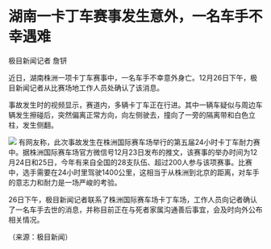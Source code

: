 # 湖南一卡丁车赛事发生意外，一名车手不幸遇难

极目新闻记者 詹钘

近日，湖南株洲一项卡丁车赛事中，一名车手不幸意外身亡。12月26日下午，极目新闻记者从比赛场地工作人员处确认了该消息。

事故发生时的视频显示，赛道内，多辆卡丁车正在行进。其中一辆车疑似与周边车辆发生擦碰后，突然偏离正常方向，向左侧驶去，撞向了一旁的隔离带和白色立柱，发生侧翻。

![](https://inews.gtimg.com/newsapp_bt/0/15577738421/1000)
有网友称，此次事故发生在株洲国际赛车场举行的第五届24小时卡丁车耐力赛中。据株洲国际赛车场官方微信号12月23日发布的推文，该赛事的举办时间为12月24日和25日，今年有来自全国的28支队伍、超过200人参与该项赛事。比赛中，选手需要在24小时里驾驶1400公里，这相当于从株洲到北京的距离，对车手的意志力和耐力是一场严峻的考验。

26日下午，极目新闻记者联系了株洲国际赛车场卡丁车场，工作人员向记者确认了一名车手去世的消息，并称目前正在与死者家属沟通善后事宜，会及时向外公布相关情况。

（来源：极目新闻）

